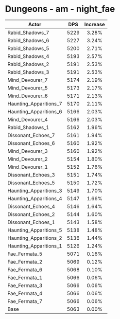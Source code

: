 # Dungeons - am - night_fae
| Actor | DPS | Increase |
|---|:---:|:---:|
|Rabid_Shadows_7|5229|3.28%|
|Rabid_Shadows_6|5227|3.24%|
|Rabid_Shadows_5|5200|2.71%|
|Rabid_Shadows_4|5193|2.57%|
|Rabid_Shadows_2|5191|2.53%|
|Rabid_Shadows_3|5191|2.53%|
|Mind_Devourer_7|5174|2.19%|
|Mind_Devourer_5|5173|2.17%|
|Mind_Devourer_6|5171|2.13%|
|Haunting_Apparitions_7|5170|2.11%|
|Haunting_Apparitions_6|5166|2.03%|
|Mind_Devourer_4|5166|2.03%|
|Rabid_Shadows_1|5162|1.96%|
|Dissonant_Echoes_7|5161|1.94%|
|Dissonant_Echoes_6|5160|1.92%|
|Mind_Devourer_3|5160|1.92%|
|Mind_Devourer_2|5154|1.80%|
|Mind_Devourer_1|5152|1.76%|
|Dissonant_Echoes_3|5151|1.74%|
|Dissonant_Echoes_5|5150|1.72%|
|Haunting_Apparitions_3|5149|1.70%|
|Haunting_Apparitions_4|5147|1.66%|
|Dissonant_Echoes_4|5146|1.64%|
|Dissonant_Echoes_2|5144|1.60%|
|Dissonant_Echoes_1|5143|1.58%|
|Haunting_Apparitions_5|5138|1.48%|
|Haunting_Apparitions_2|5136|1.44%|
|Haunting_Apparitions_1|5126|1.24%|
|Fae_Fermata_5|5071|0.16%|
|Fae_Fermata_2|5069|0.12%|
|Fae_Fermata_6|5068|0.10%|
|Fae_Fermata_1|5066|0.06%|
|Fae_Fermata_3|5066|0.06%|
|Fae_Fermata_4|5066|0.06%|
|Fae_Fermata_7|5066|0.06%|
|Base|5063|0.00%|
